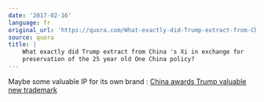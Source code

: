 ```yaml
---
date: '2017-02-16'
language: fr
original_url: 'https://quora.com/What-exactly-did-Trump-extract-from-Chinas-Xi-in-exchange-for-preservation-of-the-25-year-old-One-China-policy/answer/Clément-Renaud'
source: quora
title: |
    What exactly did Trump extract from China 's Xi in exchange for
    preservation of the 25 year old One China policy?
---
```


Maybe some valuable IP for its own brand : [China awards Trump valuable
new
trademark](http://abcnews.go.com/International/wireStory/china-awards-trump-valuable-trademark-45504953)
